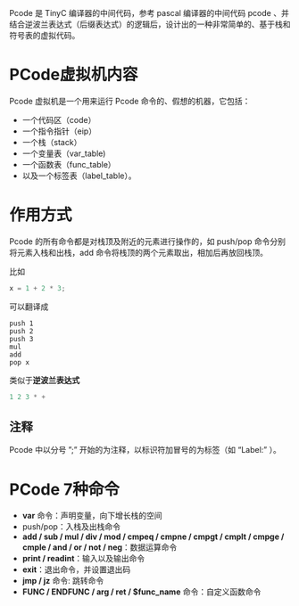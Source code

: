 Pcode 是 TinyC 编译器的中间代码，参考 pascal 编译器的中间代码 pcode 、并结合逆波兰表达式（后缀表达式）的逻辑后，设计出的一种非常简单的、基于栈和符号表的虚拟代码。

# PCode虚拟机内容

Pcode 虚拟机是一个用来运行 Pcode 命令的、假想的机器，它包括：
- 一个代码区（code）
- 一个指令指针（eip）
- 一个栈（stack）
- 一个变量表（var_table)
- 一个函数表（func_table）
- 以及一个标签表（label_table）。

# 作用方式
Pcode 的所有命令都是对栈顶及附近的元素进行操作的，如 push/pop 命令分别将元素入栈和出栈，add 命令将栈顶的两个元素取出，相加后再放回栈顶。

比如
```c++
x = 1 + 2 * 3;
```

可以翻译成
```c+=
push 1
push 2
push 3
mul
add
pop x
```

类似于**逆波兰表达式**
```c++
1 2 3 * +
```

## 注释
Pcode 中以分号 ”;” 开始的为注释，以标识符加冒号的为标签（如 “Label:” ）。


# PCode 7种命令
- **var** 命令：声明变量，向下增长栈的空间
- push/pop：入栈及出栈命令
- **add / sub / mul / div / mod / cmpeq / cmpne / cmpgt / cmplt / cmpge / cmple / and / or / not / neg**：数据运算命令
- **print / readint**：输入以及输出命令
- **exit**：退出命令，并设置退出码
- **jmp / jz** 命令: 跳转命令
- **FUNC / ENDFUNC / arg / ret / $func_name** 命令：自定义函数命令